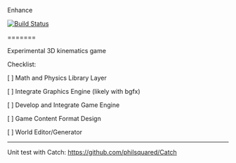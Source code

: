 Enhance

[![Build Status](https://travis-ci.org/bilbil/enhance.svg?branch=master)](https://travis-ci.org/philsquared/Catch)

=======

Experimental 3D kinematics game

Checklist:

[ ] Math and Physics Library Layer

[ ] Integrate Graphics Engine (likely with bgfx)

[ ] Develop and Integrate Game Engine

[ ] Game Content Format Design

[ ] World Editor/Generator

--------------------------------------------

Unit test with Catch:
https://github.com/philsquared/Catch

